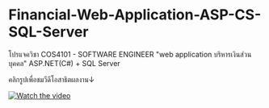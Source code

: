 # Financial-Web-Application-ASP-CS-SQL-Server

โปรแจควิชา COS4101 - SOFTWARE ENGINEER
"web application บริหารเงินส่วนบุคคล" ASP.NET(C#) + SQL Server

คลิกรูปเพื่อชมวีดีโอสาธิตผลงาน↓	

[![Watch the video](http://img.youtube.com/vi/8tKv_liEvDo/hqdefault.jpg)](https://youtu.be/8tKv_liEvDo)
